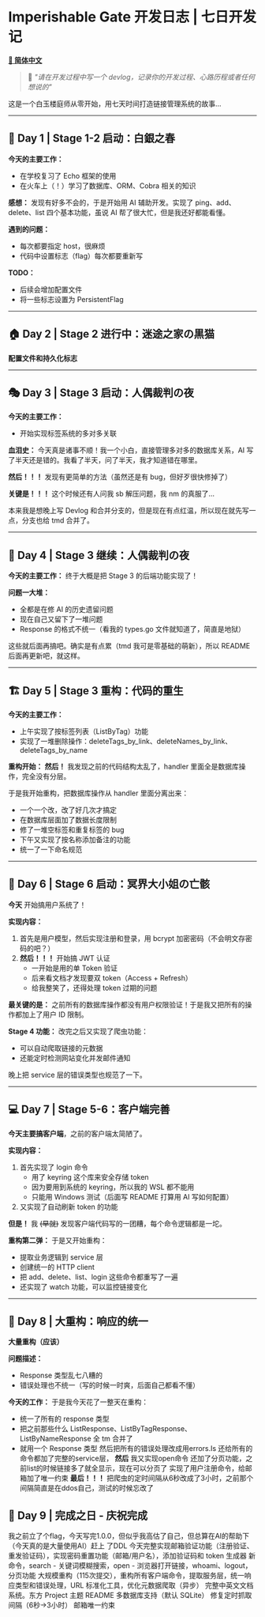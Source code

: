 # Imperishable Gate 开发日志 | 七日开发记

**[📖 简体中文](devlog.md)**

> 📖 *"请在开发过程中写一个 devlog，记录你的开发过程、心路历程或者任何想说的"*

这是一个白玉楼庭师从零开始，用七天时间打造链接管理系统的故事...

---

## 🌸 Day 1 | Stage 1-2 启动：白銀之春

**今天的主要工作：**
- 在学校复习了 Echo 框架的使用
- 在火车上（！）学习了数据库、ORM、Cobra 相关的知识

**感想：**
发现有好多不会的，于是开始用 AI 辅助开发。实现了 ping、add、delete、list 四个基本功能，虽说 AI 帮了很大忙，但是我还好都能看懂。

**遇到的问题：**
- 每次都要指定 host，很麻烦
- 代码中设置标志（flag）每次都要重新写

**TODO：**
- 后续会增加配置文件
- 将一些标志设置为 PersistentFlag

---

## 🏠 Day 2 | Stage 2 进行中：迷途之家の黒猫

**配置文件和持久化标志**

---

## 🎭 Day 3 | Stage 3 启动：人偶裁判の夜

**今天的主要工作：**
- 开始实现标签系统的多对多关联

**血泪史：**
今天真是诸事不顺！我一个小白，直接管理多对多的数据库关系，AI 写了半天还是错的。我看了半天，问了半天，我才知道错在哪里。

**然后！！！** 发现有更简单的方法（虽然还是有 bug，但好歹很快修掉了）

**关键是！！！** 这个时候还有人问我 sb 解压问题，我 nm 的真服了...

本来我是想晚上写 Devlog 和合并分支的，但是现在有点红温，所以现在就先写一点，分支也给 tmd 合并了。

---

## 🌸 Day 4 | Stage 3 继续：人偶裁判の夜

**今天的主要工作：**
终于大概是把 Stage 3 的后端功能实现了！

**问题一大堆：**
- 全都是在修 AI 的历史遗留问题
- 现在自己又留下了一堆问题
- Response 的格式不统一（看我的 types.go 文件就知道了，简直是地狱）

这些就后面再搞吧。确实是有点累（tmd 我可是零基础的萌新），所以 README 后面再更新吧，就这样。

---

## 🏗️ Day 5 | Stage 3 重构：代码的重生

**今天的主要工作：**
- 上午实现了按标签列表（ListByTag）功能
- 实现了一堆删除操作：deleteTags_by_link、deleteNames_by_link、deleteTags_by_name

**重构开始：**
**然后！** 我发现之前的代码结构太乱了，handler 里面全是数据库操作，完全没有分层。

于是我开始重构，把数据库操作从 handler 里面分离出来：
- 一个一个改，改了好几次才搞定
- 在数据库层面加了数据长度限制
- 修了一堆空标签和重复标签的 bug
- 下午又实现了按名称添加备注的功能
- 统一了一下命名规范

---

## 🔐 Day 6 | Stage 6 启动：冥界大小姐の亡骸

**今天** 开始搞用户系统了！

**实现内容：**
1. 首先是用户模型，然后实现注册和登录，用 bcrypt 加密密码（不会明文存密码的吧？）
2. **然后！！！** 开始搞 JWT 认证
   - 一开始是用的单 Token 验证
   - 后来看文档才发现要双 token（Access + Refresh）
   - 给我整笑了，还得处理 token 过期的问题

**最关键的是：**
之前所有的数据库操作都没有用户权限验证！于是我又把所有的操作都加上了用户 ID 限制。

**Stage 4 功能：**
改完之后又实现了爬虫功能：
- 可以自动爬取链接的元数据
- 还能定时检测网站变化并发邮件通知

晚上把 service 层的错误类型也规范了一下。

---

## 💻 Day 7 | Stage 5-6：客户端完善

**今天主要搞客户端**，之前的客户端太简陋了。

**实现内容：**
1. 首先实现了 login 命令
   - 用了 keyring 这个库来安全存储 token
   - 因为要用到系统的 keyring，所以我的 WSL 都不能用
   - 只能用 Windows 测试（后面写 README 打算用 AI 写如何配置）
2. 又实现了自动刷新 token 的功能

**但是！**
我 ~~(早就)~~ 发现客户端代码写的一团糟，每个命令逻辑都是一坨。

**重构第二弹：**
于是又开始重构：
- 提取业务逻辑到 service 层
- 创建统一的 HTTP client
- 把 add、delete、list、login 这些命令都重写了一遍
- 还实现了 watch 功能，可以监控链接变化

---

## 🚀 Day 8 | 大重构：响应的统一

**大量重构（应该）**

**问题描述：**
- Response 类型乱七八糟的
- 错误处理也不统一（写的时候一时爽，后面自己都看不懂）

**今天的工作：**
于是我今天花了一整天在重构：
- 统一了所有的 response 类型
- 把之前那些什么 ListResponse、ListByTagResponse、ListByNameResponse 全 tm 合并了
- 就用一个 Response 类型
然后把所有的错误处理改成用errors.Is
还给所有的命令都加了完整的service层，
**然后** 我又实现open命令
还加了分页功能，之前list的时候链接多了就全显示，现在可以分页了
实现了用户注册命令，给邮箱加了唯一约束
**最后！！！** 把爬虫的定时间隔从6秒改成了3小时，之前那个间隔简直是在ddos自己，测试的时候忘改了

## 🌟 Day 9 | 完成之日 - 庆祝完成

我之前立了个flag，今天写完1.0.0，但似乎我高估了自己，但总算在AI的帮助下（今天真的是大量使用AI）赶上 了DDL
今天完整实现邮箱验证功能（注册验证、重发验证码），实现密码重置功能（邮箱/用户名），添加验证码和 token 生成器
新命令，search - 关键词模糊搜索，open - 浏览器打开链接，whoami、logout，分页功能
大规模重构（115次提交），重构所有客户端命令，提取服务层，统一响应类型和错误处理，URL 标准化工具，优化元数据爬取（异步）
完整中英文文档系统。东方 Project 主题 README
多数据库支持（默认 SQLite）
修复定时抓取间隔（6秒→3小时）
邮箱唯一约束